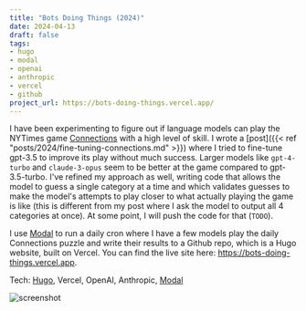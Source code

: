 ```yaml
---
title: "Bots Doing Things (2024)"
date: 2024-04-13
draft: false
tags:
- hugo
- modal
- openai
- anthropic
- vercel
- github
project_url: https://bots-doing-things.vercel.app/
---
```


I have been experimenting to figure out if language models can play the NYTimes game [Connections](https://www.nytimes.com/games/connections) with a high level of skill.
I wrote a [post]({{< ref "posts/2024/fine-tuning-connections.md" >}}) where I tried to fine-tune gpt-3.5 to improve its play without much success.
Larger models like `gpt-4-turbo` and `claude-3-opus` seem to be better at the game compared to gpt-3.5-turbo.
I've refined my approach as well, writing code that allows the model to guess a single category at a time and which validates guesses to make the model's attempts to play closer to what actually playing the game is like (this is different from my post where I ask the model to output all 4 categories at once).
At some point, I will push the code for that (`TODO`).

I use [Modal](https://modal.com/) to run a daily cron where I have a few models play the daily Connections puzzle and write their results to a Github repo, which is a Hugo website, built on Vercel.
You can find the live site here: https://bots-doing-things.vercel.app.

Tech: [Hugo](https://gohugo.io/), Vercel, OpenAI, Anthropic, [Modal](https://modal.com/)

![screenshot](/img/projects/bots-doing-things.png)
